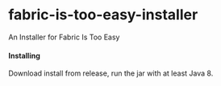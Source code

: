 # fabric-is-too-easy-installer
An Installer for Fabric Is Too Easy

#### Installing
Download install from release, run the jar with at least Java 8.
